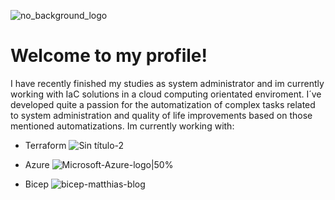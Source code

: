 
![no_background_logo](https://github.com/Just-C0d3/Just-C0d3/assets/128706169/c3db2bd8-4326-4076-b9c4-f6386b6dd61b)

# Welcome to my profile!
 I have recently finished my studies as system administrator and im currently working with IaC solutions in a cloud computing orientated enviroment. I´ve developed 
 quite a passion for the automatization of complex tasks related to system administration and quality of life improvements based on those mentioned automatizations. 
 Im currently working with: 

- Terraform  ![Sin título-2](https://github.com/Just-C0d3/Just-C0d3/assets/128706169/aee1c176-03b9-4748-9fed-e7ad2224f691)



- Azure     ![Microsoft-Azure-logo|50%](https://github.com/Just-C0d3/Just-C0d3/assets/128706169/91333085-00d9-4cf9-9164-700888130fb0)


- Bicep     ![bicep-matthias-blog](https://github.com/Just-C0d3/Just-C0d3/assets/128706169/08b660f4-a4eb-449f-8b9f-6e4954ecf1c9)

